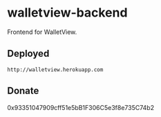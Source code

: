 # walletview-backend

Frontend for WalletView.  
 

## Deployed

```
http://walletview.herokuapp.com
```

## Donate

0x93351047909cff51e5bB1F306C5e3f8e735C74b2
